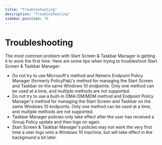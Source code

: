 ```yaml
---
title: "Troubleshooting"
description: "Troubleshooting"
sidebar_position: 70
---
```


# Troubleshooting

The most common problem with Start Screen & Taskbar Manager is getting it to work the first time.
Here are some tips when trying to troubleshoot Start Screen & Taskbar Manager:

- Do not try to use Microsoft's method and Netwrix Endpoint Policy Manager (formerly PolicyPak)'s
  method for managing the Start Screen and Taskbar on the same Windows 10 endpoints. Only one method
  can be used at a time, and multiple methods are not supported.
- Do not try to use a built-in OMA-DM/MDM method and Endpoint Policy Manager's method for managing
  the Start Screen and Taskbar on the same Windows 10 endpoints. Only one method can be used at a
  time, and multiple methods are not supported.
- Taskbar Manager policies only take effect after the user has received a Group Policy update and
  then logs on again.
- Start Screen & Taskbar Manager's policies may not work the very first time a user logs onto a
  Windows 10 machine, but will take effect in the background a bit later.
